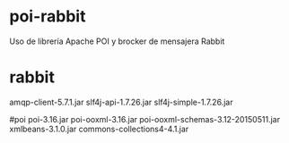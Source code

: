 # poi-rabbit
Uso de librería Apache POI y brocker de mensajera Rabbit

# rabbit
amqp-client-5.7.1.jar
slf4j-api-1.7.26.jar
slf4j-simple-1.7.26.jar

#poi
poi-3.16.jar
poi-ooxml-3.16.jar
poi-ooxml-schemas-3.12-20150511.jar
xmlbeans-3.1.0.jar
commons-collections4-4.1.jar
